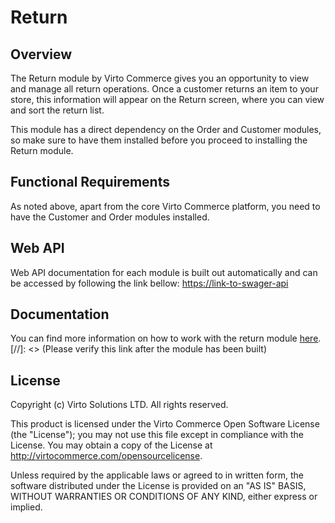 # Return

## Overview

The Return module by Virto Commerce gives you an opportunity to view and manage all return operations. Once a customer returns an item to your store, this information will appear on the Return screen, where you can view and sort the return list.

This module has a direct dependency on the Order and Customer modules, so make sure to have them installed before you proceed to installing the Return module.

## Functional Requirements

As noted above, apart from the core Virto Commerce platform, you need to have the Customer and Order modules installed.



## Web API

Web API documentation for each module is built out automatically and can be accessed by following the link bellow:
<https://link-to-swager-api>

## Documentation

You can find more information on how to work with the return module [here](https://virtocommerce.com/docs/modules/return/).[//]: <> (Please verify this link after the module has been built)

## License

Copyright (c) Virto Solutions LTD.  All rights reserved.

This product is licensed under the Virto Commerce Open Software License (the "License"); you
may not use this file except in compliance with the License. You may
obtain a copy of the License at <http://virtocommerce.com/opensourcelicense>.

Unless required by the applicable laws or agreed to in written form, the software
distributed under the License is provided on an "AS IS" BASIS,
WITHOUT WARRANTIES OR CONDITIONS OF ANY KIND, either express or
implied.
